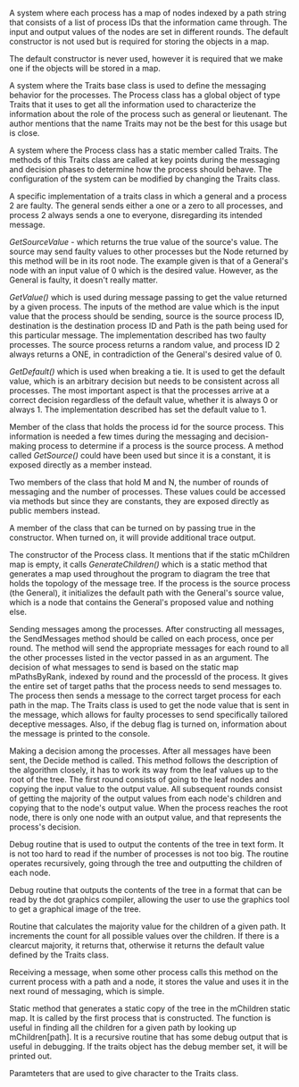 A system where each process has a map of nodes indexed by a path string that consists of a list of process IDs that the information came through. The input and output values of the nodes are set in different rounds. The default constructor is not used but is required for storing the objects in a map.

The default constructor is never used, however it is required that we make one if the objects will be stored in a map.

A system where the Traits base class is used to define the messaging behavior for the processes. The Process class has a global object of type Traits that it uses to get all the information used to characterize the information about the role of the process such as general or lieutenant. The author mentions that the name Traits may not be the best for this usage but is close.

A system where the Process class has a static member called Traits. The methods of this Traits class are called at key points during the messaging and decision phases to determine how the process should behave. The configuration of the system can be modified by changing the Traits class.

A specific implementation of a traits class in which a general and a process 2 are faulty. The general sends either a one or a zero to all processes, and process 2 always sends a one to everyone, disregarding its intended message.

*GetSourceValue* - which returns the true value of the source's value. The source may send faulty values to other processes but the Node returned by this method will be in its root node. The example given is that of a General's node with an input value of 0 which is the desired value. However, as the General is faulty, it doesn't really matter.

*GetValue()* which is used during message passing to get the value returned by a given process. The inputs of the method are value which is the input value that the process should be sending, source is the source process ID, destination is the destination process ID and Path is the path being used for this particular message. The implementation described has two faulty processes. The source process returns a random value, and process ID 2 always returns a ONE, in contradiction of the General's desired value of 0.

*GetDefault()* which is used when breaking a tie. It is used to get the default value, which is an arbitrary decision but needs to be consistent across all processes. The most important aspect is that the processes arrive at a correct decision regardless of the default value, whether it is always 0 or always 1. The implementation described has set the default value to 1.

Member of the class that holds the process id for the source process. This information is needed a few times during the messaging and decision-making process to determine if a process is the source process. A method called *GetSource()* could have been used but since it is a constant, it is exposed directly as a member instead.

Two members of the class that hold M and N, the number of rounds of messaging and the number of processes. These values could be accessed via methods but since they are constants, they are exposed directly as public members instead.

A member of the class that can be turned on by passing true in the constructor. When turned on, it will provide additional trace output.

The constructor of the Process class. It mentions that if the static mChildren map is empty, it calls *GenerateChildren()* which is a static method that generates a map used throughout the program to diagram the tree that holds the topology of the message tree. If the process is the source process (the General), it initializes the default path with the General's source value, which is a node that contains the General's proposed value and nothing else.

Sending messages among the processes. After constructing all messages, the SendMessages method should be called on each process, once per round. The method will send the appropriate messages for each round to all the other processes listed in the vector passed in as an argument. The decision of what messages to send is based on the static map mPathsByRank, indexed by round and the processId of the process. It gives the entire set of target paths that the process needs to send messages to. The process then sends a message to the correct target process for each path in the map. The Traits class is used to get the node value that is sent in the message, which allows for faulty processes to send specifically tailored deceptive messages. Also, if the debug flag is turned on, information about the message is printed to the console.

Making a decision among the processes. After all messages have been sent, the Decide method is called. This method follows the description of the algorithm closely, it has to work its way from the leaf values up to the root of the tree. The first round consists of going to the leaf nodes and copying the input value to the output value. All subsequent rounds consist of getting the majority of the output values from each node's children and copying that to the node's output value. When the process reaches the root node, there is only one node with an output value, and that represents the process's decision.

Debug routine that is used to output the contents of the tree in text form. It is not too hard to read if the number of processes is not too big. The routine operates recursively, going through the tree and outputting the children of each node.

Debug routine that outputs the contents of the tree in a format that can be read by the dot graphics compiler, allowing the user to use the graphics tool to get a graphical image of the tree.

Routine that calculates the majority value for the children of a given path. It increments the count for all possible values over the children. If there is a clearcut majority, it returns that, otherwise it returns the default value defined by the Traits class.

Receiving a message, when some other process calls this method on the current process with a path and a node, it stores the value and uses it in the next round of messaging, which is simple.

Static method that generates a static copy of the tree in the mChildren static map. It is called by the first process that is constructed. The function is useful in finding all the children for a given path by looking up mChildren[path]. It is a recursive routine that has some debug output that is useful in debugging. If the traits object has the debug member set, it will be printed out.

Paramteters that are used to give character to the Traits class.

